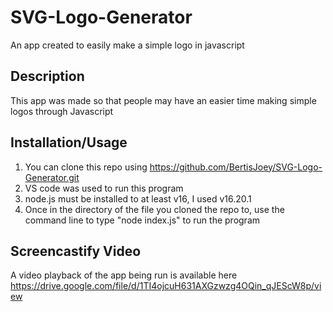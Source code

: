 # SVG-Logo-Generator
An app created to easily make a simple logo in javascript

## Description
This app was made so that people may have an easier time making simple logos through Javascript

## Installation/Usage
1. You can clone this repo using https://github.com/BertisJoey/SVG-Logo-Generator.git
2. VS code was used to run this program
3. node.js must be installed to at least v16, I used v16.20.1
4. Once in the directory of the file you cloned the repo to, use the command line to type "node index.js" to run the program

## Screencastify Video
A video playback of the app being run is available here https://drive.google.com/file/d/1TI4ojcuH631AXGzwzg4OQin_qJEScW8p/view
